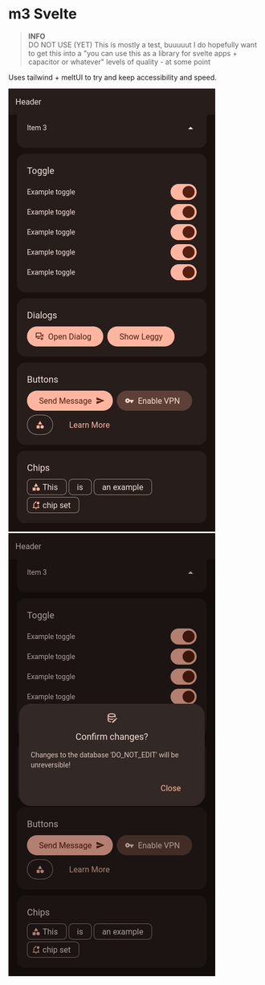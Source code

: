 # m3 Svelte

> **INFO**  
> DO NOT USE (YET)
> This is mostly a test, buuuuut I do hopefully want to get this into a
> "you can use this as a library for svelte apps + capacitor or whatever" levels of quality - at some point

Uses tailwind + meltUI to try and keep accessibility and speed.

![basic.png](.github/basic.png)
![dialog.png](.github/dialog.png)
